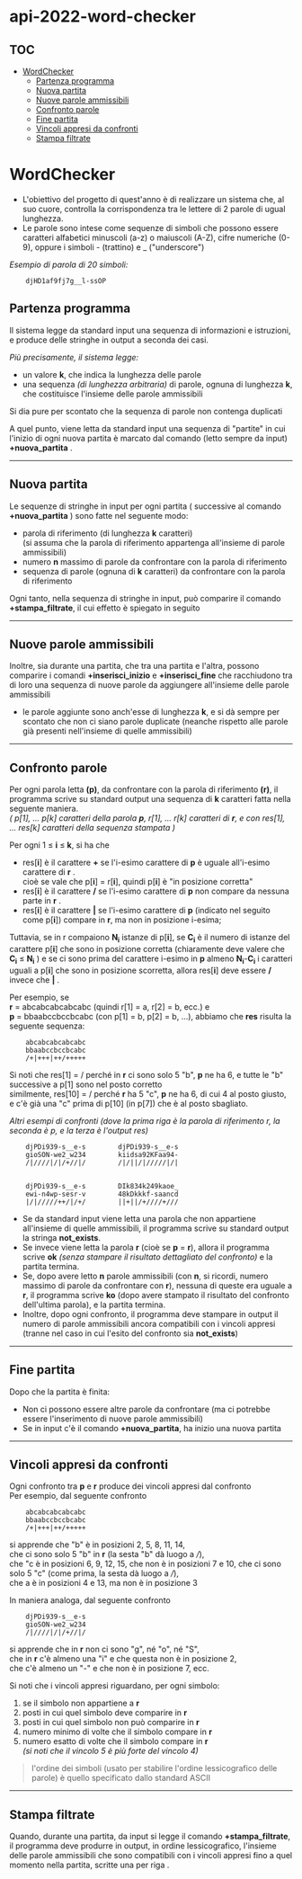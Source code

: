 # api-2022-word-checker
## TOC

- [WordChecker](#wordchecker)
  - [Partenza programma](#partenza-programma)
  - [Nuova partita](#nuova-partita)
  - [Nuove parole ammissibili](#nuove-parole-ammissibili)
  - [Confronto parole](#confronto-parole)
  - [Fine partita](#fine-partita)
  - [Vincoli appresi da confronti](#vincoli-appresi-da-confronti)
  - [Stampa filtrate](#stampa-filtrate)


# WordChecker
* L'obiettivo del progetto di quest'anno è di realizzare un sistema che,
al suo cuore, controlla la corrispondenza tra le lettere di 2 parole di
ugual lunghezza.  
* Le parole sono intese come sequenze di simboli che possono essere
caratteri alfabetici minuscoli (a-z) o maiuscoli (A-Z), cifre numeriche
(0-9), oppure i simboli - (trattino) e _ ("underscore")  


*Esempio di parola di 20 simboli:*

        djHD1af9fj7g__l-ssOP
 

## Partenza programma
 Il sistema legge da standard input una sequenza di informazioni e istruzioni, e produce delle stringhe in output a seconda dei casi.  

*Più precisamente, il sistema legge:*
* un valore **k**, che indica la lunghezza delle parole
* una sequenza *(di lunghezza arbitraria)* di parole, ognuna di lunghezza **k**, che
costituisce l'insieme delle parole ammissibili 
   
     
Si dia pure per scontato che la sequenza di parole non contenga duplicati

A quel punto, viene letta da standard input una sequenza di "partite" in cui l'inizio di ogni nuova partita è marcato dal comando (letto sempre da input) **+nuova_partita** .

-----

## Nuova partita
 Le sequenze di stringhe in input per ogni partita ( successive al comando
**+nuova_partita** ) sono fatte nel seguente modo:
* parola di riferimento (di lunghezza **k** caratteri)  
(si assuma che la parola di riferimento appartenga all'insieme di parole ammissibili)
* numero **n** massimo di parole da confrontare con la parola di riferimento
* sequenza di parole (ognuna di **k** caratteri) da confrontare con la parola di riferimento

 Ogni tanto, nella sequenza di stringhe in input, può comparire il comando
**+stampa_filtrate**, il cui effetto è spiegato in seguito   

-----

## Nuove parole ammissibili 
 Inoltre, sia durante una partita, che tra una partita e l'altra, possono comparire i
comandi **+inserisci_inizio** e **+inserisci_fine** che racchiudono tra di loro una
sequenza di nuove parole da aggiungere all'insieme delle parole ammissibili
* le parole aggiunte sono anch'esse di lunghezza **k**, e si dà sempre per scontato che non ci
siano parole duplicate (neanche rispetto alle parole già presenti nell'insieme di quelle
ammissibili)

-----

## Confronto parole
 Per ogni parola letta **(p)**, da confrontare con la parola di riferimento **(r)**, il programma scrive su standard output una sequenza di **k** caratteri fatta nella seguente maniera.  
*( p[1], ... p[k] caratteri della parola **p**, r[1], ... r[k] caratteri di **r**, e con res[1], ... res[k] caratteri della sequenza stampata )*

Per ogni 1 ≤ **i** ≤ **k**, si ha che
* res[**i**] è il carattere **+** se l'i-esimo carattere di **p** è uguale all'i-esimo carattere di **r** .  
cioè se vale che p[**i**] = r[**i**], quindi p[**i**] è "in posizione corretta"
* res[**i**] è il carattere **/** se l'i-esimo carattere di **p** non compare da nessuna parte in **r** .
* res[**i**] è il carattere **|** se l'i-esimo carattere di **p** (indicato nel seguito come p[**i**]) compare in **r**, ma non in posizione i-esima;  

Tuttavia, se in r compaiono **N<sub>i</sub>** istanze di p[**i**], se **C<sub>i</sub>** è il numero di istanze del carattere p[**i**] che sono in posizione corretta (chiaramente deve valere che 
**C<sub>i</sub>** ≤ **N<sub>i</sub>** ) e se ci sono prima del carattere i-esimo in **p** almeno **N<sub>i</sub>**-**C<sub>i</sub>** i caratteri uguali a p[**i**] che sono in posizione scorretta, allora res[**i**] deve essere **/** invece che **|** .



Per esempio, se  
**r** = abcabcabcabcabc
(quindi r[1] = a, r[2] = b, ecc.) e  
**p** = bbaabccbccbcabc
(con p[1] = b, p[2] = b, ...), abbiamo che **res** risulta la seguente sequenza:

        abcabcabcabcabc
        bbaabccbccbcabc
        /+|+++|++/+++++  
  
  
Si noti che res[1] = / perché in **r** ci sono solo 5 "b", **p** ne ha 6, e tutte le "b" successive a p[1] sono nel posto corretto   
 similmente, res[10] = / perché **r** ha 5 "c", **p** ne ha 6, di cui 4 al posto giusto, e c'è già
una "c" prima di p[10] (in p[7]) che è al posto sbagliato.

*Altri esempi di confronti (dove la prima riga è la parola di riferimento r, la
seconda è p, e la terza è l'output res)*   

        djPDi939-s__e-s        djPDi939-s__e-s        
        gioSON-we2_w234        kiidsa92KFaa94-
        /|////|/|/+//|/        /|/||/|/////|/|


        djPDi939-s__e-s        DIk834k249kaoe_
        ewi-n4wp-sesr-v        48kDkkkf-saancd
        |/|/////++/|/+/        ||+||/+////+///



* Se da standard input viene letta una parola che non appartiene all'insieme
di quelle ammissibili, il programma scrive su standard output la stringa **not_exists**.
* Se invece viene letta la parola **r** (cioè se **p** = **r**), allora il programma scrive **ok** *(senza stampare il risultato dettagliato del confronto)* e la partita termina.
* Se, dopo avere letto **n** parole ammissibili (con **n**, si ricordi, numero
massimo di parole da confrontare con **r**), nessuna di queste era uguale a **r**, il programma scrive **ko** (dopo avere stampato il risultato del confronto dell'ultima parola), e la partita termina.  
* Inoltre, dopo ogni confronto, il programma deve stampare in output il numero di parole
ammissibili ancora compatibili con i vincoli appresi (tranne nel caso in cui l'esito del
confronto sia **not_exists**) 


-----

## Fine partita
Dopo che la partita è finita:
* Non ci possono essere altre parole da confrontare (ma ci potrebbe essere
l'inserimento di nuove parole ammissibili)
* Se in input c'è il comando **+nuova_partita**, ha inizio una nuova partita

-----

## Vincoli appresi da confronti
Ogni confronto tra **p** e **r** produce dei vincoli appresi dal confronto  
Per esempio, dal seguente confronto

        abcabcabcabcabc
        bbaabccbccbcabc
        /+|+++|++/+++++
si apprende che "b" è in posizioni 2, 5, 8, 11, 14,   
che ci sono solo 5 "b" in **r** (la sesta "b" dà luogo a */*),  
che "c è in posizioni 6, 9, 12, 15, che non è in posizioni 7 e 10, che ci sono solo 5 "c" (come prima, la sesta dà luogo a */*),  
che a è in posizioni 4 e 13, ma non è in posizione 3


In maniera analoga, dal seguente confronto

        djPDi939-s__e-s
        gioSON-we2_w234
        /|////|/|/+//|/
si apprende che in **r** non ci sono "g", né "o", né "S",   
che in **r** c'è almeno una "i" e che questa non è in posizione 2,  
 che c'è almeno un "-" e che non è in posizione 7, ecc.
  


Si noti che i vincoli appresi riguardano, per ogni simbolo:
1. se il simbolo non appartiene a **r**
2. posti in cui quel simbolo deve comparire in **r**
3. posti in cui quel simbolo non può comparire in **r**
4. numero minimo di volte che il simbolo compare in **r**
5. numero esatto di volte che il simbolo compare in **r**  
  *(si noti che il vincolo 5 è più forte del vincolo 4)*
> l'ordine dei simboli (usato per stabilire l'ordine lessicografico delle parole) è quello specificato dallo standard ASCII


-----

## Stampa filtrate
Quando, durante una partita, da input si legge il comando **+stampa_filtrate**, il
programma deve produrre in output, in ordine lessicografico, l'insieme delle parole
ammissibili che sono compatibili con i vincoli appresi fino a quel momento nella partita,
scritte una per riga  .


